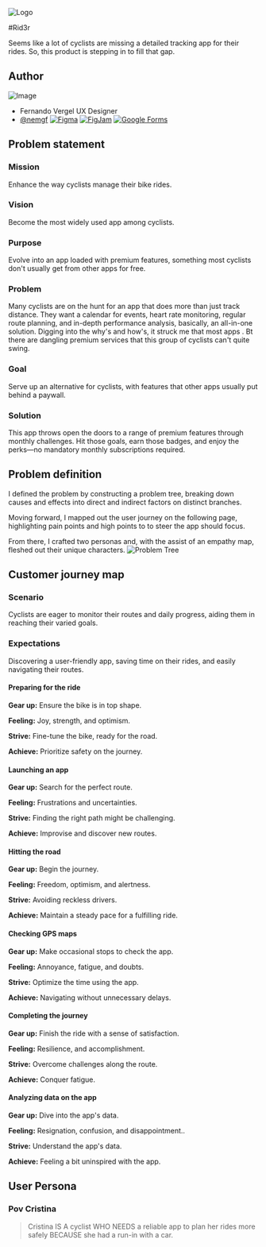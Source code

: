 
![Logo](https://www.nemgf.com/wp-content/uploads/2024/03/Rid3r-logo.png)


#Rid3r

Seems like a lot of cyclists are missing a detailed tracking app for their rides. So, this product is stepping in to fill that gap.


## Author

![Image](https://www.nemgf.com/wp-content/uploads/2024/03/301059274_10158554540452397_8757439669546729388_n-e1709569847787.png)
- Fernando Vergel UX Designer
- [@nemgf](https://www.github.com/nemgf)
[![Figma](https://img.shields.io/badge/Figma-Design-orange)](https://www.figma.com/file/TedyPr3lK9xa9wZuVsOTgi/Rid3r?type=design&node-id=101%3A2&mode=design&t=uCS89HW7HwxEVRzT-1)
[![FigJam](https://img.shields.io/badge/FigJam-Collaboration-green)](https://www.figma.com/file/XzRZJ0atnliDmBIY2PGU6f/Rid3r?type=whiteboard&node-id=2%3A386&t=oAxyOzHF0gLMRM4Z-1)
[![Google Forms](https://img.shields.io/badge/Google_Forms-Surveys-yellow)](https://docs.google.com/forms/d/1r050t3bvYQsEHd0xmX4jO9-ywmGbo56igTpqdKcBo54/)


## Problem statement
### Mission
Enhance the way cyclists manage their bike rides.
### Vision
Become the most widely used app among cyclists.
### Purpose
Evolve into an app loaded with premium features, something most cyclists don't usually get from other apps for free.
### Problem
Many cyclists are on the hunt for an app that does more than just track distance. They want a calendar for events, heart rate monitoring, regular route planning, and in-depth performance analysis, basically, an all-in-one solution. Digging into the why's and how's, it struck me that most apps . Bt there are dangling premium services that this group of cyclists can't quite swing.
### Goal
Serve up an alternative for cyclists, with features that other apps usually put behind a paywall.
### Solution
This app throws open the doors to a range of premium features through monthly challenges. Hit those goals, earn those badges, and enjoy the perks—no mandatory monthly subscriptions required.
## Problem definition
I defined the problem by constructing a problem tree, breaking down causes and effects into direct and indirect factors on distinct branches.

Moving forward, I mapped out the user journey on the following page, highlighting pain points and high points to to steer the app should  focus.

From there, I crafted two personas and, with the assist of an empathy map, fleshed out their unique characters.
![Problem Tree](https://www.nemgf.com/wp-content/uploads/2024/03/problem-tree.png)

##  Customer journey map
### Scenario
Cyclists are eager to monitor their routes and daily progress, aiding them in reaching their varied goals.
### Expectations
Discovering a user-friendly app, saving time on their rides, and easily navigating their routes.
#### Preparing for the ride
**Gear up:** Ensure the bike is in top shape.

**Feeling:** Joy, strength, and optimism.

**Strive:** Fine-tune the bike, ready for the road.

**Achieve:** Prioritize safety on the journey.

#### Launching an app
**Gear up:** Search for the perfect route.

**Feeling:** Frustrations and uncertainties.

**Strive:** Finding the right path might be challenging.

**Achieve:** Improvise and discover new routes.

#### Hitting the road
**Gear up:** Begin the journey.

**Feeling:** Freedom, optimism, and alertness.

**Strive:** Avoiding reckless drivers.

**Achieve:** Maintain a steady pace for a fulfilling ride.

#### Checking GPS maps
**Gear up:** Make occasional stops to check the app.

**Feeling:** Annoyance, fatigue, and doubts.

**Strive:** Optimize the time using the app.

**Achieve:** Navigating without unnecessary delays.

#### Completing the journey
**Gear up:** Finish the ride with a sense of satisfaction.

**Feeling:** Resilience, and accomplishment.

**Strive:** Overcome challenges along the route.

**Achieve:** Conquer fatigue.

#### Analyzing data on the app
**Gear up:** Dive into the app's data.

**Feeling:** Resignation, confusion, and disappointment..

**Strive:** Understand the app's data.

**Achieve:** Feeling a bit uninspired with the app.
## User Persona
### Pov Cristina

> Cristina IS A cyclist WHO NEEDS a reliable app to plan her rides more safely BECAUSE she had a run-in with a car.

